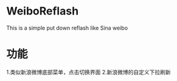 # WeiboReflash
This is a simple put down reflash like Sina weibo
# 功能
1.类似新浪微博底部菜单，点击切换界面
2.新浪微博的自定义下拉刷新
